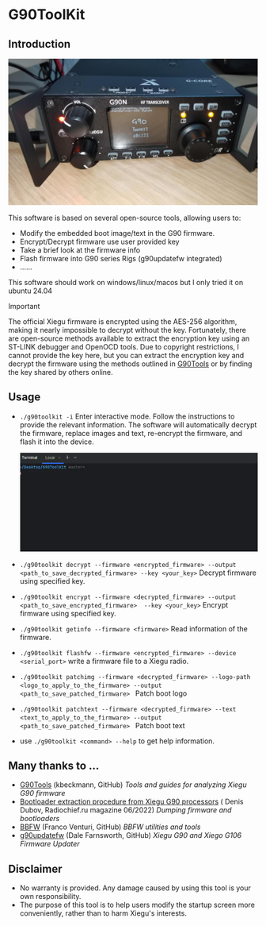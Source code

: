 # G90ToolKit

## Introduction

<img src="./assets/g90.jpg" alt="g90" style="zoom: 80%;" />

This software is based on several open-source tools, allowing users to:

+ Modify the embedded boot image/text in the G90 firmware.
+ Encrypt/Decrypt firmware use user provided key
+ Take a brief look at the firmware info
+ Flash firmware into G90 series Rigs (g90updatefw integrated)
+ ......

This software should work on windows/linux/macos but I only tried it on ubuntu 24.04

> [!important]  
> The official Xiegu firmware is encrypted using the AES-256 algorithm, making it nearly impossible to decrypt without
> the key. Fortunately, there are open-source methods available to extract the
> encryption key using an ST-LINK debugger and OpenOCD tools. Due to copyright restrictions, I cannot provide the key
> here, but you can extract the encryption key and decrypt the firmware using the methods outlined
> in [G90Tools](https://github.com/OpenHamradioFirmware/G90Tools) or by finding the key shared by others online.

## Usage

+ `./g90toolkit -i` Enter interactive mode. Follow the instructions to provide the relevant information. The software will automatically decrypt the firmware, replace images and text, re-encrypt the firmware, and flash it into the device.

  ![](./assets/7as51-w9pu6.gif)

+ `./g90toolkit decrypt --firmware <encrypted_firmware> --output <path_to_save_decrypted_firmware> --key <your_key>` Decrypt firmware using specified key.

+ `./g90toolkit encrypt --firmware <decrypted_firmware> --output <path_to_save_encrypted_firmware>  --key <your_key>` Encrypt firmware using specified key.

+ `./g90toolkit getinfo --firmware <firmware>` Read information of the firmware.

+ `./g90toolkit flashfw --firmware <encrypted_firmware> --device <serial_port>` write a firmware file to a Xiegu radio.

+ `./g90toolkit patchimg --firmware <decrypted_firmware> --logo-path <logo_to_apply_to_the_firmware> --output  <path_to_save_patched_firmware> `  Patch boot logo

+ `./g90toolkit patchtext --firmware <decrypted_firmware> --text <text_to_apply_to_the_firmware> --output  <path_to_save_patched_firmware> `  Patch boot text

+ use `./g90toolkit <command> --help` to get help information.

## Many thanks to ...

- [G90Tools](https://github.com/OpenHamradioFirmware/G90Tools) (kbeckmann, GitHub) *Tools and guides for analyzing Xiegu
  G90 firmware*
- [Bootloader extraction procedure from Xiegu G90 processors](https://radiochief.ru/radio/protsedura-izvlecheniya-bootloader-iz-xiegu-g90/) (
  Denis Dubov, Radiochief.ru magazine 06/2022) *Dumping firmware and bootloaders*
- [BBFW](https://github.com/fventuri/BBFW) (Franco Venturi, GitHub) *BBFW utilities and tools*
- [g90updatefw](https://github.com/DaleFarnsworth/g90updatefw) (Dale Farnsworth, GitHub)  *Xiegu G90 and Xiego G106
  Firmware Updater*

## Disclaimer

- No warranty is provided. Any damage caused by using this tool is your own responsibility.
- The purpose of this tool is to help users modify the startup screen more conveniently, rather than to harm Xiegu's
  interests.